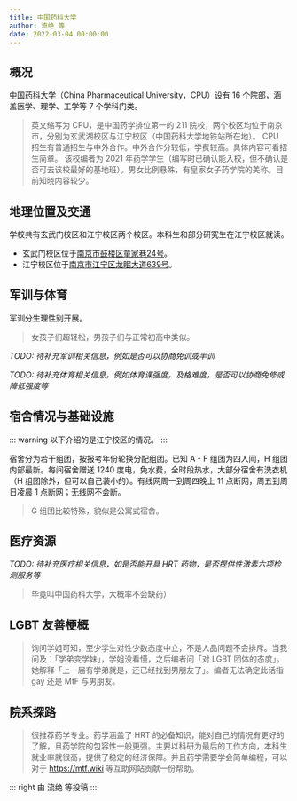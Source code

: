 ```yaml
---
title: 中国药科大学
author: 流绝 等
date: 2022-03-04 00:00:00
---
```


## 概况

[中国药科大学](https://www.cpu.edu.cn)（China Pharmaceutical University，CPU）设有 16 个院部，涵盖医学、理学、工学等 7 个学科门类。

> 英文缩写为 CPU，是中国药学排位第一的 211 院校，两个校区均位于南京市，分别为玄武湖校区与江宁校区（中国药科大学地铁站所在地）。
> CPU 招生有普通招生与中外合作。中外合作分较低，学费较高。具体内容可看招生简章。
> 该校编者为 2021 年药学学生（编写时已确认能入校，但不确认是否可去该校最好的基地班）。男女比例悬殊，有皇家女子药学院的美称。目前知晓内容较少。

## 地理位置及交通

学校共有玄武门校区和江宁校区两个校区。本科生和部分研究生在江宁校区就读。

- 玄武门校区位于[南京市鼓楼区童家巷24号](https://amap.com/place/B00190BBVO)。
- 江宁校区位于[南京市江宁区龙眠大道639号](https://amap.com/place/B00190AGPQ)。

## 军训与体育

军训分生理性别开展。

> 女孩子们超轻松，男孩子们与正常初高中类似。

_TODO: 待补充军训相关信息，例如是否可以协商免训或半训_

_TODO: 待补充体育相关信息，例如体育课强度，及格难度，是否可以协商免修或降低强度等_

## 宿舍情况与基础设施

::: warning
以下介绍的是江宁校区的情况。
:::

宿舍分为若干组团，按报考年份轮换分配组团。已知 A - F 组团为四人间，H 组团内部最新。每间宿舍赠送 1240 度电，免水费，全时段热水，大部分宿舍有洗衣机（H 组团除外，但可以自己装小的）。有线网周一到周四晚上 11 点断网，周五到周日凌晨 1 点断网；无线网不会断。

> G 组团比较特殊，貌似是公寓式宿舍。

## 医疗资源

_TODO: 待补充医疗相关信息，如是否能开具 HRT 药物，是否提供性激素六项检测服务等_

> 毕竟叫中国药科大学，大概率不会缺药）

## LGBT 友善梗概

> 询问学姐可知，至少学生对性少数态度中立，不是人品问题不会排斥。当我问及：「学弟变学妹」，学姐没看懂，之后编者问「对 LGBT 团体的态度」。她解释「上一届有学弟就是，还已经找到男朋友了」。编者无法确定此话指 gay 还是 MtF 与男朋友。

## 院系探路

> 很推荐药学专业。药学涵盖了 HRT 的必备知识，能对自己的情况有更好的了解，且药学院的包容性一般更强。主要以科研为最后的工作方向，本科生就业率就很高，提供了稳定的经济保障。并且药学需要学会简单编程，可以对于 <https://mtf.wiki> 等互助网站贡献一份帮助。

::: right
由 流绝 等投稿
:::
